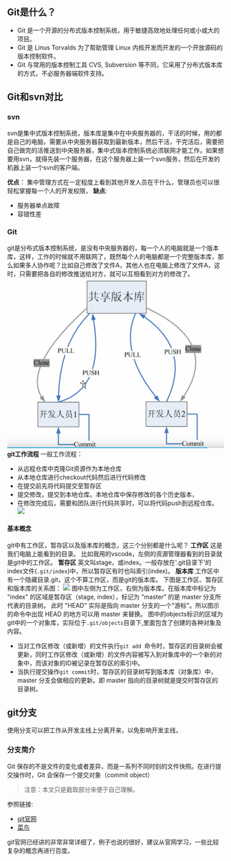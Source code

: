 ## Git是什么？
* Git 是一个开源的分布式版本控制系统，用于敏捷高效地处理任何或小或大的项目。
* Git 是 Linus Torvalds 为了帮助管理 Linux 内核开发而开发的一个开放源码的版本控制软件。
* Git 与常用的版本控制工具 CVS, Subversion 等不同，它采用了分布式版本库的方式，不必服务器端软件支持。
## Git和svn对比
### svn
svn是集中式版本控制系统，版本库是集中在中央服务器的，干活的时候，用的都是自己的电脑，需要从中央服务器获取到最新版本，然后干活，干完活后，需要把自己做完的活推送到中央服务器，集中式版本控制系统必须联网才能工作。如果想要用svn，就得先装一个服务器，在这个服务器上装一个svn服务，然后在开发的机器上装一个svn的客户端。

**优点**：
集中管理方式在一定程度上看到其他开发人员在干什么，管理员也可以很轻松掌握每一个人的开发权限，
**缺点**:
* 服务器单点故障
* 容错性差
### Git
git是分布式版本控制系统，是没有中央服务器的，每一个人的电脑就是一个版本库，这样，工作的时候就不用联网了，既然每个人的电脑都是一个完整版本库，那么如果多人协作呢？比如自己修改了文件A，其他人也在电脑上修改了文件A，这时，只需要把各自的修改推送给对方，就可以互相看到对方的修改了。
![](./images/git_one.png)
**git工作流程**
一般工作流程：
* 从远程仓库中克隆Git资源作为本地仓库
* 从本地仓库进行checkout代码然后进行代码修改
* 在提交前先将代码提交至暂存区
* 提交修改，提交到本地仓库。本地仓库中保存修改的各个历史版本，
* 在修改完成后，需要和团队进行代码共享时，可以将代码push到远程仓库。
![](https://www.runoob.com/wp-content/uploads/2015/02/git-process.png)
#### 基本概念
git中有工作区，暂存区以及版本库的概念，这三个分别都是什么呢？
**工作区**
这是我们电脑上能看到的目录。
比如我用的vscode，左侧的资源管理器看到的目录就是git中的工作区。
**暂存区**
英文叫stage，或index。一般存放在'.git目录下'的index文件(`.git/index`)中，所以暂存区有时也叫索引(index)。
**版本库**
工作区中有一个隐藏目录.git，这个不算工作区，而是git的版本库。
下图是工作区、暂存区和版本库的关系图：
![](https://www.runoob.com/wp-content/uploads/2015/02/1352126739_7909.jpg)
图中左侧为工作区，右侧为版本库。在版本库中标记为 "index" 的区域是暂存区（stage, index），标记为 "master" 的是 master 分支所代表的目录树。
此时 "HEAD" 实际是指向 master 分支的一个"游标"。所以图示的命令中出现 HEAD 的地方可以用 master 来替换。
图中的objects标识的区域为git中的一个对象库，实际位于`.git/objects`目录下,里面包含了创建的各种对象及内容。
* 当对工作区修改（或新增）的文件执行`git add `命令时，暂存区的目录树会被更新，同时工作区修改（或新增）的文件内容被写入到对象库中的一个新的对象中，而该对象的ID被记录在暂存区的索引中。
* 当执行提交操作`git commit`时，暂存区的目录树写到版本库（对象库）中，master 分支会做相应的更新。即 master 指向的目录树就是提交时暂存区的目录树。
## git分支
使用分支可以把工作从开发主线上分离开来，以免影响开发主线，
### 分支简介
Git 保存的不是文件的变化或者差异，而是一系列不同时刻的文件快照。在进行提交操作时，Git 会保存一个提交对象（commit object）
>注意：本文只是截取部分来便于自己理解。

参照链接:
* [git官网](https://git-scm.com/book/zh/v2/)
* [菜鸟](https://www.runoob.com/git)

git官网已经讲的非常非常详细了，例子也说的很好，建议从官网学习，一些比较复杂的概念再进行百度。

